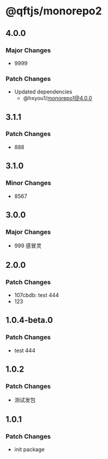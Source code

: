 # @qftjs/monorepo2

## 4.0.0

### Major Changes

- 9999

### Patch Changes

- Updated dependencies
  - @hxyou1/monorepo1@4.0.0

## 3.1.1

### Patch Changes

- 888

## 3.1.0

### Minor Changes

- 8567

## 3.0.0

### Major Changes

- 999 感冒灵

## 2.0.0

### Patch Changes

- 107cbdb: test 444
- 123

## 1.0.4-beta.0

### Patch Changes

- test 444

## 1.0.2

### Patch Changes

- 测试发包

## 1.0.1

### Patch Changes

- init package

